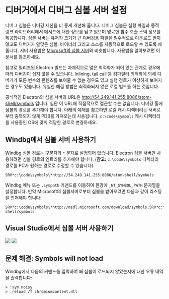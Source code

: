 # 디버거에서 디버그 심볼 서버 설정

디버그 심볼은 디버깅 세션을 더 좋게 개선해 줍니다. 디버그 심볼은 실행 파일과 동적 링크
라이브러리에서 메서드에 대한 정보를 담고 있으며 명료한 함수 호출 스텍 정보를 제공합니다.
심볼 서버는 유저가 크기가 큰 디버깅용 파일을 필수적으로 다운로드 받지 않고도 디버거가
알맞은 심볼, 바이너리 그리고 소스를 자동적으로 로드할 수 있도록 해줍니다. 서버 사용법은
[Microsoft의 심볼 서버](http://support.microsoft.com/kb/311503)와 비슷합니다.
사용법을 알아보려면 이 문서를 참조하세요.

참고로 릴리즈된 Electron 빌드는 자체적으로 많은 최적화가 되어 있는 관계로 경우에 따라
디버깅이 쉽지 않을 수 있습니다. Inlining, tail call 등 컴파일러 최적화에 의해 디버거가
모든 변수의 콘텐츠를 보여줄 수 없는 경우도 있고 실행 경로가 이상하게 보여지는 경우도
있습니다. 유일한 해결 방법은 최적화되지 않은 로컬 빌드를 하는 것입니다.

공식적인 Electron의 심볼 서버의 URL은
http://54.249.141.255:8086/atom-shell/symbols 입니다. 일단 이 URL에 직접적으로
접근할 수는 없습니다: 디버깅 툴에 심볼의 경로를 추가해야 합니다. 아래의 예제를 참고하면
로컬 캐시 디렉터리는 서버로부터 중복되지 않게 PDB를 가져오는데 사용됩니다.
`c:\code\symbols` 캐시 디렉터리를 사용중인 OS에 맞춰 적당한 경로로 변경하세요.

## Windbg에서 심볼 서버 사용하기

Windbg 심볼 경로는 구분자와 `*` 문자로 설정되어 있습니다. Electron 심볼 서버만
사용하려면 심볼 경로의 엔트리를 추가해야 합니다. (**참고:**  `c:\code\symbols`
디렉터리 경로를 PC가 원하는 경로로 수정할 수 있습니다):

```
SRV*c:\code\symbols\*http://54.249.141.255:8086/atom-shell/symbols
```

Windbg 메뉴 또는 `.sympath` 커맨드를 이용하여 환경에 `_NT_SYMBOL_PATH` 문자열을
설정합니다. 만약 Microsoft의 심볼서버로부터 심볼을 받아오려면 다음과 같이 리스팅을
먼저해야 합니다:

```
SRV*c:\code\symbols\*http://msdl.microsoft.com/download/symbols;SRV*c:\code\symbols\*http://54.249.141.255:8086/atom-shell/symbols
```

## Visual Studio에서 심볼 서버 사용하기

<img src='http://mdn.mozillademos.org/files/733/symbol-server-vc8express-menu.jpg'>
<img src='http://mdn.mozillademos.org/files/2497/2005_options.gif'>

## 문제 해결: Symbols will not load

Windbg에서 다음의 커맨드를 입력하여 왜 심볼이 로드되지 않았는지에 대한 오류 내역을
출력합니다:

```
> !sym noisy
> .reload /f chromiumcontent.dll
```
